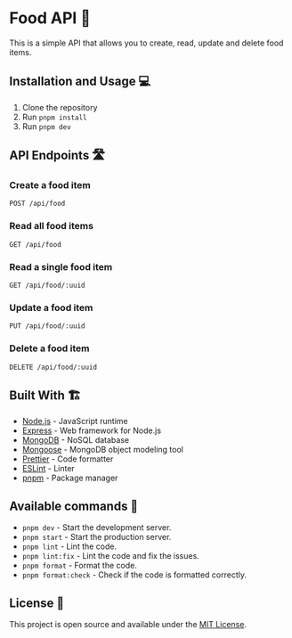 # Food API 🍔

This is a simple API that allows you to create, read, update and delete food items.

## Installation and Usage 💻

1. Clone the repository
2. Run `pnpm install`
3. Run `pnpm dev`

## API Endpoints 🛣

### Create a food item 

```http
POST /api/food
```

### Read all food items

```http
GET /api/food
```

### Read a single food item

```http
GET /api/food/:uuid
```

### Update a food item

```http
PUT /api/food/:uuid
```

### Delete a food item

```http
DELETE /api/food/:uuid
```

## Built With 🏗

- [Node.js](https://nodejs.org/) - JavaScript runtime
- [Express](https://expressjs.com/) - Web framework for Node.js
- [MongoDB](https://www.mongodb.com/) - NoSQL database
- [Mongoose](https://mongoosejs.com/) - MongoDB object modeling tool
- [Prettier](https://prettier.io/) - Code formatter
- [ESLint](https://eslint.org/) - Linter
- [pnpm](https://pnpm.io/) - Package manager

## Available commands 📜

- `pnpm dev` - Start the development server.
- `pnpm start` - Start the production server.
- `pnpm lint` - Lint the code.
- `pnpm lint:fix` - Lint the code and fix the issues.
- `pnpm format` - Format the code.
- `pnpm format:check` - Check if the code is formatted correctly.

## License 📝

This project is open source and available under the [MIT License](LICENSE).